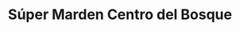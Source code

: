 ---
title: "Súper Marden Centro del Bosque"
url: /palmira/super-marden-centro-del-bosque/
shop: Einkaufszentrum
---